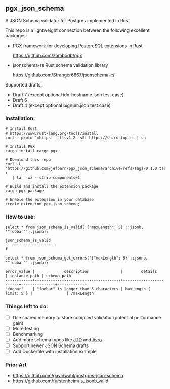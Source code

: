 ## pgx_json_schema

A JSON Schema validator for Postgres implemented in Rust

This repo is a lightweight connection between the following excellent packages:
* PGX framework for developing PostgreSQL extensions in Rust
  
  https://github.com/zombodb/pgx
* jsonschema-rs Rust schema validation library
  
  https://github.com/Stranger6667/jsonschema-rs

Supported drafts:

* Draft 7 (except optional idn-hostname.json test case)
* Draft 6
* Draft 4 (except optional bignum.json test case)

### Installation:

```shell
# Install Rust
# https://www.rust-lang.org/tools/install
curl --proto '=https' --tlsv1.2 -sSf https://sh.rustup.rs | sh

# Install PGX
cargo install cargo-pgx

# Download this repo
curl -L 'https://github.com/jefbarn/pgx_json_schema/archive/refs/tags/0.1.0.tar.gz' \
   | tar -xz --strip-components=1
   
# Build and install the extension package
cargo pgx package

# Enable the extension in your database
create extension pgx_json_schema;
```

### How to use:

```
select * from json_schema_is_valid('{"maxLength": 5}'::jsonb, '"foobar"'::jsonb);

json_schema_is_valid
----------------------
f
```


```
select * from json_schema_get_errors('{"maxLength": 5}'::jsonb, '"foobar"'::jsonb);

error_value |             description              |        details         | instance_path | schema_path
------------+--------------------------------------+------------------------+---------------+-------------
"foobar"    | "foobar" is longer than 5 characters | MaxLength { limit: 5 } |               | /maxLength
```


### Things left to do:

- [ ] Use shared memory to store compiled validator (potential performance gain)
- [ ] More testing
- [ ] Benchmarking
- [ ] Add more schema types like [JTD](https://jsontypedef.com/) and [Avro](https://avro.apache.org/)
- [ ] Support newer JSON Schema drafts
- [ ] Add Dockerfile with installation example

### Prior Art
- https://github.com/gavinwahl/postgres-json-schema
- https://github.com/furstenheim/is_jsonb_valid